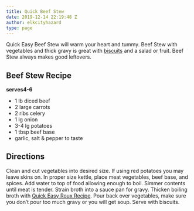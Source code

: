 ```yaml
---
title: Quick Beef Stew
date: 2019-12-14 22:19:48 Z
author: elkcityhazard
type: page
---
```


Quick Easy Beef Stew will warm your heart and tummy. Beef Stew with vegetables and thick gravy is great with [biscuits][1] and a salad or fruit. Beef Stew always makes good leftovers.

## Beef Stew Recipe

**serves4-6**

  * 1 lb diced beef
  * 2 large carrots
  * 2 ribs celery
  * 1 lg onion
  * 3-4 lg potatoes
  * 1 tbsp beef base
  * garlic, salt & pepper to taste

## Directions

Clean and cut vegetables into desired size. If using red potatoes you may leave skins on. In proper size kettle, place meat vegetables, beef base, and spices. Add water to top of food allowing enough to boil. Simmer contents until meat is tender. Strain broth into a sauce pan for gravy. Thicken boiling broth with [Quick Easy Roux Recipe][2]. Pour back over vegetables, make sure you don&#8217;t pour too much gravy or you will get soup. Serve with biscuits.

 [1]: /wordpress/easy-breakfast-recipes/fresh-homemade-biscuits/
 [2]: /wordpress/easy-vegetarian-dinner-recipes/how-to-make-roux/